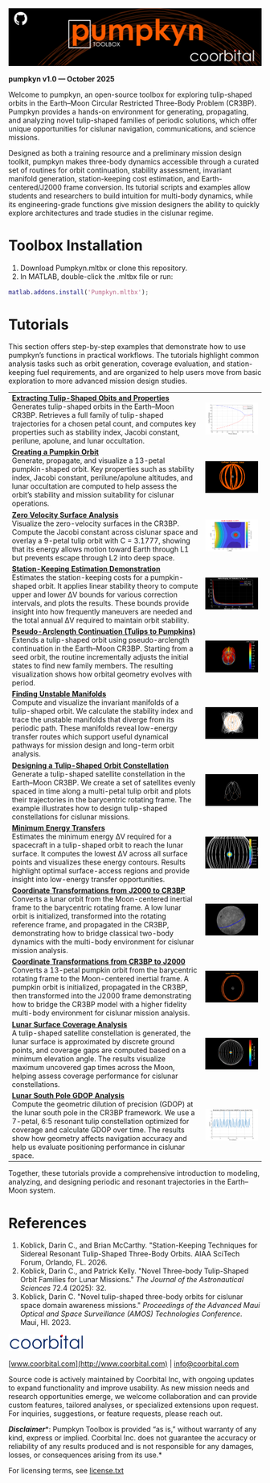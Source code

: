 

![image_0.png](./ReadMe_media/image_0.png)


**pumpkyn v1.0 — October 2025**


Welcome to pumpkyn, an open\-source toolbox for exploring tulip\-shaped orbits in the Earth–Moon Circular Restricted Three\-Body Problem (CR3BP). Pumpkyn provides a hands\-on environment for generating, propagating, and analyzing novel tulip\-shaped families of periodic solutions, which offer unique opportunities for cislunar navigation, communications, and science missions.


Designed as both a training resource and a preliminary mission design toolkit, pumpkyn makes  three\-body dynamics accessible through a curated set of routines for orbit continuation, stability assessment, invariant manifold generation, station\-keeping cost estimation, and Earth\-centered/J2000 frame conversion. Its tutorial scripts and examples allow students and researchers to build intuition for multi\-body dynamics, while its engineering\-grade functions give mission designers the ability to quickly explore architectures and trade studies in the cislunar regime.

# Toolbox Installation
1.  Download Pumpkyn.mltbx or clone this repository.
2. In MATLAB, double\-click the .mltbx file or run:
```matlab
matlab.addons.install('Pumpkyn.mltbx');
```
# Tutorials

This section offers step\-by\-step examples that demonstrate how to use pumpkyn’s functions in practical workflows. The tutorials highlight common analysis tasks such as orbit generation, coverage evaluation, and station\-keeping fuel requirements, and are organized to help users move from basic exploration to more advanced mission design studies.

|||
| :-- | :-- |
| [**Extracting Tulip\-Shaped Obits and Properties**](./doc/md/intro_tulip.md) <br> Generates tulip\-shaped orbits in the Earth–Moon CR3BP. Retrieves a full family of tulip\-shaped trajectories for a chosen petal count, and computes key properties such as stability index, Jacobi constant, perilune, apolune, and lunar occultation.   | ![image_1.png](./ReadMe_media/image_1.png)   |
| [**Creating a Pumpkin Orbit**](./doc/md/intro_pumpkyn.md) <br> Generate, propagate, and visualize a 13\-petal pumpkin\-shaped orbit. Key properties such as stability index, Jacobi constant, perilune/apolune altitudes, and lunar occultation are computed to help assess the orbit’s stability and mission suitability for cislunar operations.  | ![image_2.png](./ReadMe_media/image_2.png)   |
| [**Zero Velocity Surface Analysis**](./doc/md/zeroVelocity.md) <br> Visualize the zero\-velocity surfaces in the CR3BP. Compute the Jacobi constant across cislunar space and overlay a 9\-petal tulip orbit with C = 3.1777, showing that its energy allows motion toward Earth through L1 but prevents escape through L2 into deep space.  | ![image_3.png](./ReadMe_media/image_3.png)   |
| [**Station\-Keeping Estimation Demonstration**](./doc/md/stationKeepingEst.md) <br> Estimates the station\-keeping costs for a pumpkin\-shaped orbit. It applies linear stability theory to compute upper and lower ΔV bounds for various correction intervals, and plots the results. These bounds provide insight into how frequently maneuvers are needed and the total annual ΔV required to maintain orbit stability.  | ![image_4.png](./ReadMe_media/image_4.png)   |
| [**Pseudo\-Arclength Continuation (Tulips to Pumpkins)**](./doc/md/tulipContinuation.md) <br> Extends a tulip\-shaped orbit using pseudo\-arclength continuation in the Earth–Moon CR3BP. Starting from a seed orbit, the routine incrementally adjusts the initial states to find new family members. The resulting visualization shows how orbital geometry evolves with period.  | ![image_5.png](./ReadMe_media/image_5.png)   |
| [**Finding Unstable Manifolds**](./doc/md/manifolds.md) <br> Compute and visualize the invariant manifolds of a tulip\-shaped orbit. We calculate the stability index and trace the unstable manifolds that diverge from its periodic path. These manifolds reveal low\-energy transfer routes which support useful dynamical pathways for mission design and long\-term orbit analysis.  | ![image_6.png](./ReadMe_media/image_6.png)   |
| [**Designing a Tulip\-Shaped Orbit Constellation**](./doc/md/intro_constellation.md) <br> Generate a tulip\-shaped satellite constellation in the Earth–Moon CR3BP. We create a set of satellites evenly spaced in time along a multi\-petal tulip orbit and plots their trajectories in the barycentric rotating frame. The example illustrates how to design tulip\-shaped constellations for cislunar missions.  | ![image_7.png](./ReadMe_media/image_7.png)   |
| [**Minimum Energy Transfers**](./doc/md/minEnergy.md) <br> Estimates the minimum energy ΔV required for a spacecraft in a tulip\-shaped orbit to reach the lunar surface. It computes the lowest ΔV across all surface points and visualizes these energy contours. Results highlight optimal surface\-access regions and provide insight into low\-energy transfer opportunities.  | ![image_8.png](./ReadMe_media/image_8.png)   |
| [**Coordinate Transformations from J2000 to CR3BP**](./doc/md/j2k2cr3bp.md) <br> Converts a lunar orbit from the Moon\-centered inertial frame to the barycentric rotating frame. A low lunar orbit is initialized, transformed into the rotating reference frame, and propagated in the CR3BP, demonstrating how to bridge classical two\-body dynamics with the multi\-body environment for cislunar mission analysis.  | ![image_9.png](./ReadMe_media/image_9.png)   |
| [**Coordinate Transformations from CR3BP to J2000**](./doc/md/cr3bp2j2k.md) <br> Converts a 13\-petal pumpkin orbit from the barycentric rotating frame to the Moon\-centered inertial frame. A pumpkin orbit is initialized, propagated in the CR3BP, then transformed into the J2000 frame demonstrating how to bridge the CR3BP model with a higher fidelity multi\-body environment for cislunar mission analysis.  | ![image_10.png](./ReadMe_media/image_10.png)   |
| [**Lunar Surface Coverage Analysis**](./doc/md/surfCoverage.md) <br> A tulip\-shaped satellite constellation is generated, the lunar surface is approximated by discrete ground points, and coverage gaps are computed based on a minimum elevation angle. The results visualize maximum uncovered gap times across the Moon, helping assess coverage performance for cislunar constellations.  | ![image_11.png](./ReadMe_media/image_11.png)   |
| [**Lunar South Pole GDOP Analysis**](./doc/md/intro_gdop.md) <br> Compute the geometric dilution of precision (GDOP) at the lunar south pole in the CR3BP framework. We use a 7\-petal, 6:5 resonant tulip constellation optimized for coverage and calculate GDOP over time. The results show how geometry affects navigation accuracy and help us evaluate positioning performance in cislunar space.  | ![image_12.png](./ReadMe_media/image_12.png)   |


Together, these tutorials provide a comprehensive introduction to modeling, analyzing, and designing periodic and resonant trajectories in the Earth–Moon system.

# References
1. Koblick, Darin C., and Brian McCarthy. "Station\-Keeping Techniques for Sidereal Resonant Tulip\-Shaped Three\-Body Orbits. AIAA SciTech Forum, Orlando, FL. 2026.
2. Koblick, Darin C., and Patrick Kelly. "Novel Three\-body Tulip\-Shaped Orbit Families for Lunar Missions." *The Journal of the Astronautical Sciences* 72.4 (2025): 32.
3. Koblick, Darin C. "Novel tulip\-shaped three\-body orbits for cislunar space domain awareness missions." *Proceedings of the Advanced Maui Optical and Space Surveillance (AMOS) Technologies Conference*. Maui, HI. 2023.

<img src="./ReadMe_media/image_13.png" alt="Pumpkyn Flyer" width="30%">


[www.coorbital.com](http://www.coorbital.com) | [info@coorbital.com](mailto:info@coorbital.com)


Source code is actively maintained by Coorbital Inc, with ongoing updates to expand functionality and improve usability. As new mission needs and research opportunities emerge, we welcome collaboration and can provide custom features, tailored analyses, or specialized extensions upon request. For inquiries, suggestions, or feature requests, please reach out.


***Disclaimer****: Pumpkyn Toolbox is provided “as is,” without warranty of any kind, express or implied. Coorbital Inc. does not guarantee the accuracy or reliability of any results produced and is not responsible for any damages, losses, or consequences arising from its use.*


For licensing terms, see [license.txt](../LICENSE)


